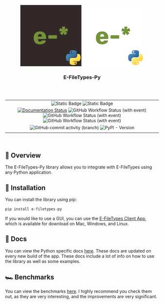 <div align="center">
    <img src="https://github.com/E-FileTypes/e-filetypes-py/blob/main/assets/efiletypeslogo-dark-python.png?raw=true#gh-light-mode-only" height="200">
    <img src="https://github.com/E-FileTypes/e-filetypes-py/blob/main/assets/efiletypeslogo-white-python.png?raw=true#gh-dark-mode-only" height="200">
    <h3>E-FileTypes-Py</h3>
</div>

<br/>
<br/>

| |
| :---: |
| ![Static Badge](https://img.shields.io/badge/built_using-python-blue) ![Static Badge](https://img.shields.io/badge/built%20in-only_36_hours!-purple) |
| [![Documentation Status](https://readthedocs.org/projects/e-filetypes-py/badge/?version=latest)](https://e-filetypes-py.readthedocs.io/en/latest/?badge=latest) ![GitHub Workflow Status (with event)](https://img.shields.io/github/actions/workflow/status/E-FileTypes/e-filetypes-py/release-please.yml?label=release-please) ![GitHub Workflow Status (with event)](https://img.shields.io/github/actions/workflow/status/E-FileTypes/e-filetypes-py/ruff.yml?label=ruff) ![GitHub Workflow Status (with event)](https://img.shields.io/github/actions/workflow/status/E-FileTypes/e-filetypes-py/publish-pypi.yml?label=pypi%20package) |
| ![GitHub commit activity (branch)](https://img.shields.io/github/commit-activity/w/E-FileTypes/e-filetypes-py) ![PyPI - Version](https://img.shields.io/pypi/v/e-filetypes-py) |
| |

<br/>

## 🌟 Overview

The E-FileTypes-Py library allows you to integrate with E-FileTypes using any Python application.

## 🧩 Installation

You can install the library using pip:
```bash
pip install e-filetypes-py
```
If you would like to use a GUI, you can use the [E-FileTypes Client App](https://github.com/E-FileTypes/client-app), which is available for download on Mac, Windows, and Linux.

## 📄 Docs

You can view the Python specific docs [here](https://e-filetypes-py.readthedocs.io/en/latest/). These docs are updated on every new build of the app. These docs include a lot of info on how to use the library as well as some examples.

## 🏎️ Benchmarks

You can view the benchmarks [here](https://github.com/E-FileTypes/e-filetypes-py/blob/main/benchmarks/README.md). I highly recommend you check them out, as they are very interesting, and the improvements are very significant.